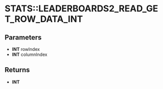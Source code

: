# STATS::LEADERBOARDS2_READ_GET_ROW_DATA_INT

## Parameters
* **INT** rowIndex
* **INT** columnIndex

## Returns
* **INT**
